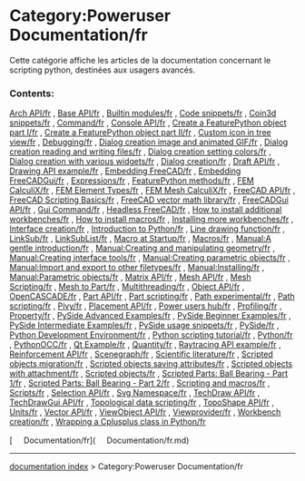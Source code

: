 # Category:Poweruser Documentation/fr
Cette catégorie affiche les articles de la documentation concernant le scripting python, destinées aux usagers avancés.

### Contents:

[Arch API/fr](Arch_API/fr.md) , [Base API/fr](Base_API/fr.md) , [Builtin modules/fr](Builtin_modules/fr.md) , [Code snippets/fr](Code_snippets/fr.md) , [Coin3d snippets/fr](Coin3d_snippets/fr.md) , [Command/fr](Command/fr.md) , [Console API/fr](Console_API/fr.md) , [Create a FeaturePython object part I/fr](Create_a_FeaturePython_object_part_I/fr.md) , [Create a FeaturePython object part II/fr](Create_a_FeaturePython_object_part_II/fr.md) , [Custom icon in tree view/fr](Custom_icon_in_tree_view/fr.md) , [Debugging/fr](Debugging/fr.md) , [Dialog creation image and animated GIF/fr](Dialog_creation_image_and_animated_GIF/fr.md) , [Dialog creation reading and writing files/fr](Dialog_creation_reading_and_writing_files/fr.md) , [Dialog creation setting colors/fr](Dialog_creation_setting_colors/fr.md) , [Dialog creation with various widgets/fr](Dialog_creation_with_various_widgets/fr.md) , [Dialog creation/fr](Dialog_creation/fr.md) , [Draft API/fr](Draft_API/fr.md) , [Drawing API example/fr](Drawing_API_example/fr.md) , [Embedding FreeCAD/fr](Embedding_FreeCAD/fr.md) , [Embedding FreeCADGui/fr](Embedding_FreeCADGui/fr.md) , [Expressions/fr](Expressions/fr.md) , [FeaturePython methods/fr](FeaturePython_methods/fr.md) , [FEM CalculiX/fr](FEM_CalculiX/fr.md) , [FEM Element Types/fr](FEM_Element_Types/fr.md) , [FEM Mesh CalculiX/fr](FEM_Mesh_CalculiX/fr.md) , [FreeCAD API/fr](FreeCAD_API/fr.md) , [FreeCAD Scripting Basics/fr](FreeCAD_Scripting_Basics/fr.md) , [FreeCAD vector math library/fr](FreeCAD_vector_math_library/fr.md) , [FreeCADGui API/fr](FreeCADGui_API/fr.md) , [Gui Command/fr](Gui_Command/fr.md) , [Headless FreeCAD/fr](Headless_FreeCAD/fr.md) , [How to install additional workbenches/fr](How_to_install_additional_workbenches/fr.md) , [How to install macros/fr](How_to_install_macros/fr.md) , [Installing more workbenches/fr](Installing_more_workbenches/fr.md) , [Interface creation/fr](Interface_creation/fr.md) , [Introduction to Python/fr](Introduction_to_Python/fr.md) , [Line drawing function/fr](Line_drawing_function/fr.md) , [LinkSub/fr](LinkSub/fr.md) , [LinkSubList/fr](LinkSubList/fr.md) , [Macro at Startup/fr](Macro_at_Startup/fr.md) , [Macros/fr](Macros/fr.md) , [Manual:A gentle introduction/fr](Manual:A_gentle_introduction/fr.md) , [Manual:Creating and manipulating geometry/fr](Manual:Creating_and_manipulating_geometry/fr.md) , [Manual:Creating interface tools/fr](Manual:Creating_interface_tools/fr.md) , [Manual:Creating parametric objects/fr](Manual:Creating_parametric_objects/fr.md) , [Manual:Import and export to other filetypes/fr](Manual:Import_and_export_to_other_filetypes/fr.md) , [Manual:Installing/fr](Manual:Installing/fr.md) , [Manual:Parametric objects/fr](Manual:Parametric_objects/fr.md) , [Matrix API/fr](Matrix_API/fr.md) , [Mesh API/fr](Mesh_API/fr.md) , [Mesh Scripting/fr](Mesh_Scripting/fr.md) , [Mesh to Part/fr](Mesh_to_Part/fr.md) , [Multithreading/fr](Multithreading/fr.md) , [Object API/fr](Object_API/fr.md) , [OpenCASCADE/fr](OpenCASCADE/fr.md) , [Part API/fr](Part_API/fr.md) , [Part scripting/fr](Part_scripting/fr.md) , [Path experimental/fr](Path_experimental/fr.md) , [Path scripting/fr](Path_scripting/fr.md) , [Pivy/fr](Pivy/fr.md) , [Placement API/fr](Placement_API/fr.md) , [Power users hub/fr](Power_users_hub/fr.md) , [Profiling/fr](Profiling/fr.md) , [Property/fr](Property/fr.md) , [PySide Advanced Examples/fr](PySide_Advanced_Examples/fr.md) , [PySide Beginner Examples/fr](PySide_Beginner_Examples/fr.md) , [PySide Intermediate Examples/fr](PySide_Intermediate_Examples/fr.md) , [PySide usage snippets/fr](PySide_usage_snippets/fr.md) , [PySide/fr](PySide/fr.md) , [Python Development Environment/fr](Python_Development_Environment/fr.md) , [Python scripting tutorial/fr](Python_scripting_tutorial/fr.md) , [Python/fr](Python/fr.md) , [PythonOCC/fr](PythonOCC/fr.md) , [Qt Example/fr](Qt_Example/fr.md) , [Quantity/fr](Quantity/fr.md) , [Raytracing API example/fr](Raytracing_API_example/fr.md) , [Reinforcement API/fr](Reinforcement_API/fr.md) , [Scenegraph/fr](Scenegraph/fr.md) , [Scientific literature/fr](Scientific_literature/fr.md) , [Scripted objects migration/fr](Scripted_objects_migration/fr.md) , [Scripted objects saving attributes/fr](Scripted_objects_saving_attributes/fr.md) , [Scripted objects with attachment/fr](Scripted_objects_with_attachment/fr.md) , [Scripted objects/fr](Scripted_objects/fr.md) , [Scripted Parts: Ball Bearing - Part 1/fr](Scripted_Parts:_Ball_Bearing_-_Part_1/fr.md) , [Scripted Parts: Ball Bearing - Part 2/fr](Scripted_Parts:_Ball_Bearing_-_Part_2/fr.md) , [Scripting and macros/fr](Scripting_and_macros/fr.md) , [Scripts/fr](Scripts/fr.md) , [Selection API/fr](Selection_API/fr.md) , [Svg Namespace/fr](Svg_Namespace/fr.md) , [TechDraw API/fr](TechDraw_API/fr.md) , [TechDrawGui API/fr](TechDrawGui_API/fr.md) , [Topological data scripting/fr](Topological_data_scripting/fr.md) , [TopoShape API/fr](TopoShape_API/fr.md) , [Units/fr](Units/fr.md) , [Vector API/fr](Vector_API/fr.md) , [ViewObject API/fr](ViewObject_API/fr.md) , [Viewprovider/fr](Viewprovider/fr.md) , [Workbench creation/fr](Workbench_creation/fr.md) , [Wrapping a Cplusplus class in Python/fr](Wrapping_a_Cplusplus_class_in_Python/fr.md)

[<img src="images/Property.png" style="width:16px"> Documentation/fr](<img src="images/Property.png" style="width:16px"> Documentation/fr.md)

---
[documentation index](../README.md) > Category:Poweruser Documentation/fr
